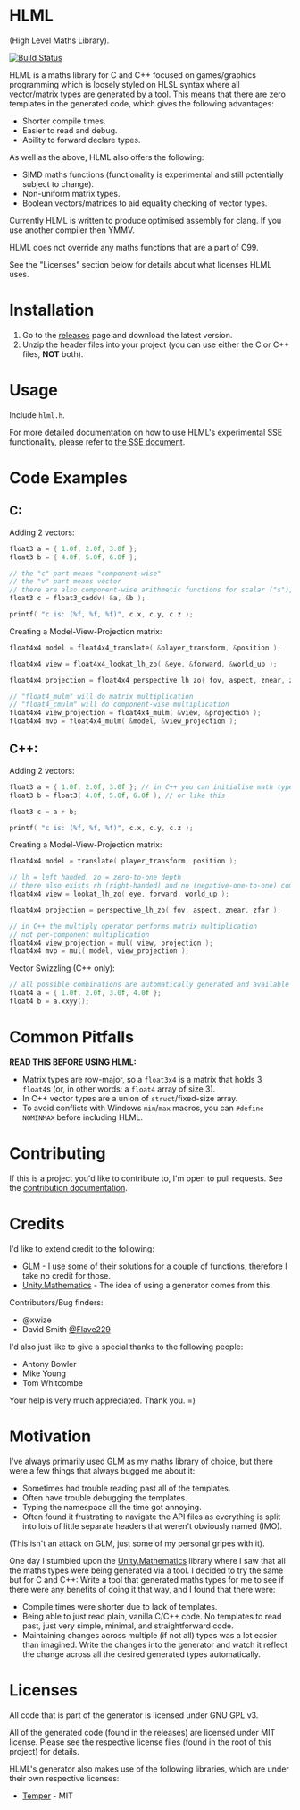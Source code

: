 # HLML

(High Level Maths Library).

[![Build Status](https://travis-ci.com/dangmoody/HLML.svg?branch=master)](https://travis-ci.com/dangmoody/HLML)

HLML is a maths library for C and C++ focused on games/graphics programming which is loosely styled on HLSL syntax where all vector/matrix types are generated by a tool.  This means that there are zero templates in the generated code, which gives the following advantages:
* Shorter compile times.
* Easier to read and debug.
* Ability to forward declare types.

As well as the above, HLML also offers the following:
* SIMD maths functions (functionality is experimental and still potentially subject to change).
* Non-uniform matrix types.
* Boolean vectors/matrices to aid equality checking of vector types.

Currently HLML is written to produce optimised assembly for clang.  If you use another compiler then YMMV.

HLML does not override any maths functions that are a part of C99.

See the "Licenses" section below for details about what licenses HLML uses.


Installation
============

1. Go to the [releases](https://github.com/dangmoody/HLML/releases) page and download the latest version.
2. Unzip the header files into your project (you can use either the C or C++ files, **NOT** both).


Usage
=====
Include `hlml.h`.

For more detailed documentation on how to use HLML's experimental SSE functionality, please refer to [the SSE document](https://github.com/dangmoody/HLML/blob/master/doc/SSE.md).


Code Examples
=============

C:
----
Adding 2 vectors:
```C
float3 a = { 1.0f, 2.0f, 3.0f };
float3 b = { 4.0f, 5.0f, 6.0f };

// the "c" part means "component-wise"
// the "v" part means vector
// there are also component-wise arithmetic functions for scalar ("s"), and matrix ("m" - for matrix types only)
float3 c = float3_caddv( &a, &b );

printf( "c is: (%f, %f, %f)", c.x, c.y, c.z );
```

Creating a Model-View-Projection matrix:
```C
float4x4 model = float4x4_translate( &player_transform, &position );

float4x4 view = float4x4_lookat_lh_zo( &eye, &forward, &world_up );

float4x4 projection = float4x4_perspective_lh_zo( fov, aspect, znear, zfar );

// "float4_mulm" will do matrix multiplication
// "float4_cmulm" will do component-wise multiplication
float4x4 view_projection = float4x4_mulm( &view, &projection );
float4x4 mvp = float4x4_mulm( &model, &view_projection );
```

C++:
----
Adding 2 vectors:
```C
float3 a = { 1.0f, 2.0f, 3.0f }; // in C++ you can initialise math types like this
float3 b = float3( 4.0f, 5.0f, 6.0f ); // or like this

float3 c = a + b;

printf( "c is: (%f, %f, %f)", c.x, c.y, c.z );
```

Creating a Model-View-Projection matrix:
```C
float4x4 model = translate( player_transform, position );

// lh = left handed, zo = zero-to-one depth
// there also exists rh (right-handed) and no (negative-one-to-one) combinations
float4x4 view = lookat_lh_zo( eye, forward, world_up );

float4x4 projection = perspective_lh_zo( fov, aspect, znear, zfar );

// in C++ the multiply operator performs matrix multiplication
// not per-component multiplication
float4x4 view_projection = mul( view, projection );
float4x4 mvp = mul( model, view_projection );
```

Vector Swizzling (C++ only):
```C
// all possible combinations are automatically generated and available
float4 a = { 1.0f, 2.0f, 3.0f, 4.0f };
float4 b = a.xxyy();
```


Common Pitfalls
===============

**READ THIS BEFORE USING HLML:**

* Matrix types are row-major, so a `float3x4` is a matrix that holds 3 `float4`s (or, in other words: a `float4` array of size 3).
* In C++ vector types are a union of `struct`/fixed-size array.
* To avoid conflicts with Windows `min`/`max` macros, you can `#define NOMINMAX` before including HLML.


Contributing
============

If this is a project you'd like to contribute to, I'm open to pull requests.  See the [contribution documentation](https://github.com/dangmoody/HLML/blob/master/doc/contribute.md).


Credits
=======

I'd like to extend credit to the following:

- [GLM](https://github.com/g-truc/glm) - I use some of their solutions for a couple of functions, therefore I take no credit for those.
- [Unity.Mathematics](https://github.com/Unity-Technologies/Unity.Mathematics) - The idea of using a generator comes from this.

Contributors/Bug finders:

- @xwize
- David Smith [@Flave229](https://github.com/Flave229)

I'd also just like to give a special thanks to the following people:

- Antony Bowler
- Mike Young
- Tom Whitcombe

Your help is very much appreciated.  Thank you.  =)


Motivation
==========

I've always primarily used GLM as my maths library of choice, but there were a few things that always bugged me about it:
* Sometimes had trouble reading past all of the templates.
* Often have trouble debugging the templates.
* Typing the namespace all the time got annoying.
* Often found it frustrating to navigate the API files as everything is split into lots of little separate headers that weren't obviously named (IMO).

(This isn't an attack on GLM, just some of my personal gripes with it).

One day I stumbled upon the [Unity.Mathematics](https://github.com/Unity-Technologies/Unity.Mathematics) library where I saw that all the maths types were being generated via a tool.  I decided to try the same but for C and C++: Write a tool that generated maths types for me to see if there were any benefits of doing it that way, and I found that there were:
* Compile times were shorter due to lack of templates.
* Being able to just read plain, vanilla C/C++ code.  No templates to read past, just very simple, minimal, and straightforward code.
* Maintaining changes across multiple (if not all) types was a lot easier than imagined.  Write the changes into the generator and watch it reflect the change across all the desired generated types automatically.


Licenses
========

All code that is part of the generator is licensed under GNU GPL v3.

All of the generated code (found in the releases) are licensed under MIT license.  Please see the respective license files (found in the root of this project) for details.

HLML's generator also makes use of the following libraries, which are under their own respective licenses:

- [Temper](https://github.com/dangmoody/temper) - MIT
